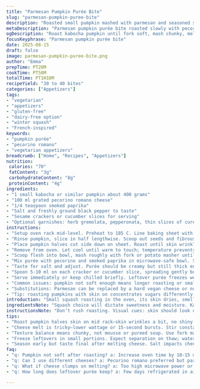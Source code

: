 ```yaml
---
title: "Parmesan Pumpkin Purée Bite"
slug: "parmesan-pumpkin-puree-bite"
description: "Roasted small pumpkin mashed with parmesan and seasoned simply. Presented as canapé topping on crisp sesame crackers or fresh cucumber slices. Subtle twist using pecorino romano and smoked paprika. Careful roasting until soft to unlock natural sweetness. Cheese melted gently for creamy mouthfeel. Ideal as vegetarian finger food with gluten-free and dairy-free alternatives noted. Salting and peppering balanced by aromatic herbs or spicy pepperonata. Variations suggested for texture and flavor. Practical tips on selecting pumpkins and adjusting cooking time by feel, not just clock. Simple, adaptable, seasonal. Great for appetizers or snacks. Minimal prep, mostly roasting, with flexibility to freeze surplus purée. Sensory cues highlighted for doneness and blending success."
metaDescription: "Parmesan pumpkin purée bite roasted slowly with pecorino romano and smoky paprika served on sesame crackers or cucumber slices, a dense yet creamy snack."
ogDescription: "Roast kabocha pumpkin until fork soft, mash chunky, melt pecorino gently into smoky paprika spiced purée. Spoon on crackers or cucumber for bite-size treats."
focusKeyphrase: "Parmesan pumpkin purée bite"
date: 2025-08-15
draft: false
image: parmesan-pumpkin-puree-bite.png
author: "Emma"
prepTime: PT20M
cookTime: PT50M
totalTime: PT1H10M
recipeYield: "30 to 40 bites"
categories: ["Appetizers"]
tags:
- "vegetarian"
- "appetizers"
- "gluten-free"
- "dairy-free option"
- "winter squash"
- "French-inspired"
keywords:
- "pumpkin purée"
- "pecorino romano"
- "vegetarian appetizers"
breadcrumb: ["Home", "Recipes", "Appetizers"]
nutrition: 
 calories: "70"
 fatContent: "3g"
 carbohydrateContent: "8g"
 proteinContent: "4g"
ingredients:
- "1 small kabocha or similar pumpkin about 400 grams"
- "100 ml grated pecorino romano cheese"
- "1/4 teaspoon smoked paprika"
- "Salt and freshly ground black pepper to taste"
- "Sesame crackers or cucumber slices for serving"
- "Optional garnishes: herb gremolata, pepperonata, thin slices of cured sausage or dairy-free crème fraiche alternatives"
instructions:
- "Setup oven rack mid-level. Preheat to 185 C. Line baking sheet with parchment."
- "Rinse pumpkin, slice in half lengthwise. Scoop out seeds and fibrous strands; keep seeds if roasting separately later."
- "Place pumpkin halves cut side down on sheet. Roast until skin wrinkles slightly and flesh pierces easily with knife tip, about 50 minutes but vary by size and moisture content."
- "Remove from oven. Let cool until warm to touch; temperature prevents cheese in next step from clumping or overheated flavor."
- "Scoop flesh into bowl, mash roughly with fork or potato masher until chunky yet cohesive. Reserve about 250 ml of purée."
- "Mix purée with pecorino and smoked paprika in microwave-safe bowl. Season with salt and pepper. Heat in 15-second bursts stirring between to ensure cheese melts evenly and doesn’t separate or seize."
- "Taste for salt and adjust. Purée should be creamy but still thick enough to mound."
- "Spoon 5-10 ml on each cracker or cucumber slice, spreading gently but leaving some height. Top with gremolata, pepperonata, or thin cured sausage to add freshness, acidity, or fat contrast."
- "Serve immediately or keep chilled briefly. Leftover purée freezes well but may lose firmness; ideal for soups or sauces then."
- "Common issues: pumpkin not soft enough means longer roasting or smaller cuts next time. Cheese clumping signals too high heat—use lower wattage or stir more often."
- "Substitutions: Parmesan can be replaced by a hard vegan cheese or nutritional yeast for dairy-free. Kabocha replaced by butternut but expect slightly different sweetness and moisture."
- "Tip: roasting pumpkins with skin on concentrates sugars differently than peeled chunks; patience on roasting pays off flavorwise."
introduction: "Small squash roasting in the oven, its skin dries, smells sweet and earthy. I’ve learned that size matters here—not Siberian-sized pumpkins but those sweet, dense little winter squashes like kabocha. Those long roasting minutes are marked by the crackle of parchment and faint caramel notes in the kitchen air. Parmesan, or better yet pecorino for sharper bite, gets melted slowly into the warm purée. Salt and pepper balance the natural sweetness. Crispness from crackers or fresh cucumber slices contrasts the creamy dollops perfectly. I’ve tossed in smoked paprika last minute for a subtle smoky backdrop. Sometimes it’s sausage, sometimes gremolata for fresh herbal brightness. Leftover squash? Freeze it for soup or even pasta sauce. Don’t get impatient during roasting. The fork test is king here. Chunky mash rather than overly smooth—texture counts. A few tries taught me these nuggets pop as appetizers or casual lunch bites. Simple but nuanced."
ingredientsNote: "Squash choice will dictate sweetness and moisture. Kabocha tends to be drier and sweet; butternut is wetter and mellower. Skin left on softens but concentrate sugars; peeling before baking promotes even cooking but more mess. Grated pecorino romano adds sharper flavor than parmesan—either is fine but quality and freshness matter. Smoked paprika is a gentle twist, adds warmth but not heat. Salt carefully. Crackers can be swapped for gluten-free rice crackers or crisp raw veggies like celery. For dairy-free, try vegan parmesan or nutritional yeast and a touch of olive oil to replicate creaminess. Sausage optional but a good contrast—try smoked chorizo if you want punch. Gremolata or pepperonata balance richness with fresh acidity and texture. Freezing squash purée works but expect water separation; better used in future cooked dishes. Plan your timing to roast squash to a fork-soft texture but avoid overcooking to prevent graininess."
instructionsNote: "Don’t rush roasting. Visual cues: skin should look dimpled and matte not shiny. Fork should slide in with almost no resistance but flesh retains shape. Cooling slightly is key to prevent cheese from clumping when melting—room temp or warm, not hot. Melt cheese in short bursts, stir repeatedly; otherwise protein fats separate leaving unpleasant texture. Mash chunky enough to give interest, avoid blender mousse consistency. Season early but adjust final taste after cheesing. Assemble bites just before serving to preserve crispness. Experiment with garnishes for contrast—fatty, acidic, or fresh herbal. Keep leftover squash purée refrigerated then freeze in portioned bags for weeks. If pumpkin too hard after roasting, crank heat or slice thinner next time. Dry hot ovens with fan help but can dry out flesh too aggressively; watch colors closely. Use a serrated spoon or small spatula to remove flesh cleanly without breaking skin halves too much. Efficiency: roast extra squash at once; freeze portioned purée to save future prep time."
tips:
- "Roast pumpkin halves skin on mid rack—skin wrinkles a bit, no shiny gloss, fork slides in with faint resistance. Timing varies; weight and moisture demand you watch not clock. If still firm, add 10-15 minute chunks instead of guessing. I once left it less soft, bites turned grainy, no go."
- "Cheese melt is tricky—lower wattage or 15-second bursts. Stir constantly. High heat kills fat proteins causing clumps or oily patches. Use pecorino for sharper edge; good quality cheese matters here. Dairy-free? Nutritional yeast with olive oil helps mimic texture but skip heating too long."
- "Texture balance means chunky, not mousse or pureed soup. Use fork mash or potato masher, keep interest but purée sticks together. Too smooth and topping slides off crackers; too rough and no cohesion. Chunky consistency holds better for bites and layering garnishes."
- "Freeze leftovers in small portions. Expect separation on thaw; water rises, texture loosens. Best used in soups, sauces where you cook again. Thaw in fridge not microwave. Re-mash or whisk before reheating for even texture. Do not leave squash purée long at room temp—spoil risk."
- "Season early but taste final after melting cheese. Salt impacts cheese melt texture and flavor perception. Add smoked paprika last to keep smoky but gentle warmth, not overpowering. Crackers can be swapped for cucumber slices or gluten-free alternatives, adjust moisture accordingly."
faq:
- "q: Pumpkin not soft after roasting? a: Increase oven time by 10-15 mins. Slice thinner next time. Bigger chunks take longer. Oven temp fluctuations happen. Skin wrinkles and fork slide are real cues. Dry oven with fan helps but avoid drying flesh. Slow check needed."
- "q: Can I use different cheeses? a: Pecorino romano preferred but parmesan works. Hard vegan cheeses or nutritional yeast plus some olive oil good for dairy free. Flavor changes but same texture approach. Avoid soft cheeses here; melt fails and purée gets runny."
- "q: What if cheese clumps on melting? a: Too high microwave power or overheat. Stop heat, stir more. Lower power or break heating into short bursts next. Stirring distributes fats better. Also check cheese quality; older cheese dries faster and clumps easier."
- "q: How long does leftover purée keep? a: Few days refrigerated in airtight container. Freeze in portions for weeks. Thaw in fridge. Expect water separation; stir or re-blend before use. Use in cooked dishes for best results. Avoid refreezing thawed portions."

---
```

